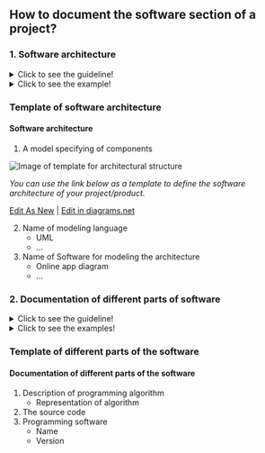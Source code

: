## **How to document the software section of a project?**

 ### **1. Software architecture**
<details>
  <summary>Click to see the guideline!</summary>
 
*The software architecture represents the repository details of all the software that is necessary for reusing and running the project.*

 ```
1. What minimum documentation should the architectural structure provide?

- A model specifying the kinds of components and their sub-components of software in the format of a tree  or graph 

2. How to implement the architectural model?
 
- Use modeling language for representation, such as 
  - SysML (Block Definition, Activity, or Internal Block diagram)
  - UML
- Use open-source software for modeling the tree or graph representation, such as
  - Papyrus
  - Modelio
  - Capella 
  ```
 </details>
 
 <details>
  <summary>Click to see the example!</summary>
 
#### *Example of software architecture of* [PX4 Vision](https://docs.px4.io/master/en/concept/architecture.html#px4-architectural-overview) 
 </details>


### Template of software architecture

 #### **Software architecture**
 
  1. A model specifying of components 
 
 ![Image of template for architectural structure ](https://github.com/OPEN-NEXT/wp2.3_Guideline-for-documentation-of-OSH-design-reuse/blob/main/Sources/Images/Template%20of%20software%20architecture.jpg)
 
  *You can use the link below as a template to define the software architecture of your project/product.*
 
 <a href="https://app.diagrams.net/#Hamerezoji1362%2Fdrawio-github%2Fmaster%2FTemplate%20of%20software%20architecture.drawio" target="_blank">Edit As New</a> | <a href="https://app.diagrams.net/#Hamerezoji1362%2Fdrawio-github%2Fmaster%2FTemplate%20of%20software%20architecture.png" target="_blank">Edit in diagrams.net</a>
 
  2. Name of modeling language
     * UML
     * ...
  3. Name of Software for modeling the architecture
     * Online app diagram
     * ...

 
 ### **2. Documentation of different parts of software**
<details>
  <summary>Click to see the guideline!</summary>
 
 ```
This part based on the different products could include

- Description of programming algorithm   
- The source code 
- Version of software
 ```
</details>

<details>
  <summary>Click to see the examples!</summary>
 
### *Examples:* 

*1. [Nasa-JPL](https://github.com/nasa-jpl/open-source-rover/tree/master/software)*

*2. [AmboVent](https://github.com/AmboVent-1690-108/AmboVent/tree/master/3-Software)*

*3. [Poppy project](https://docs.poppy-project.org/en/installation/)*
</details>

### Template of different parts of the software

 #### Documentation of different parts of the software
  1. Description of programming algorithm 
     * Representation of algorithm 
  2. The source code
  3. Programming software
     * Name
     * Version
 



